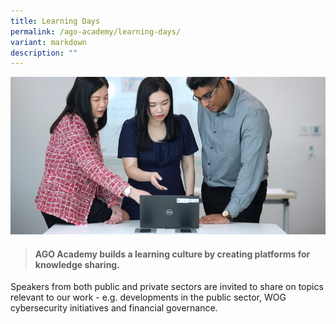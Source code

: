 ```yaml
---
title: Learning Days
permalink: /ago-academy/learning-days/
variant: markdown
description: ""
---
```

![](/images/Office%20shoot/lowres2Z0A7157_800x400.jpg)

> #### **AGO Academy builds a learning culture by creating platforms for knowledge sharing.** 

Speakers from both public and private sectors are invited to share on topics relevant to our work - e.g. developments in the public sector, WOG cybersecurity initiatives and financial governance.